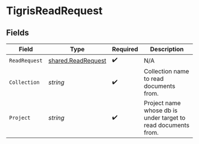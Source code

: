 # TigrisReadRequest


## Fields

| Field                                                         | Type                                                          | Required                                                      | Description                                                   |
| ------------------------------------------------------------- | ------------------------------------------------------------- | ------------------------------------------------------------- | ------------------------------------------------------------- |
| `ReadRequest`                                                 | [shared.ReadRequest](../../models/shared/readrequest.md)      | :heavy_check_mark:                                            | N/A                                                           |
| `Collection`                                                  | *string*                                                      | :heavy_check_mark:                                            | Collection name to read documents from.                       |
| `Project`                                                     | *string*                                                      | :heavy_check_mark:                                            | Project name whose db is under target to read documents from. |